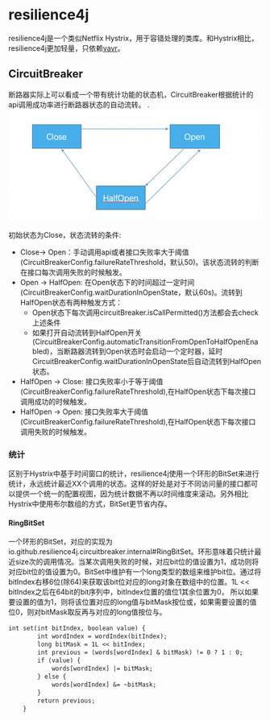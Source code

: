 # resilience4j

  resilience4j是一个类似Netflix Hystrix，用于容错处理的类库。和Hystrix相比，resilience4j更加轻量，只依赖[vavr](http://www.vavr.io/)。

## CircuitBreaker
  断路器实际上可以看成一个带有统计功能的状态机，CircuitBreaker根据统计的api调用成功率进行断路器状态的自动流转。
  . ![avatar](../resources/resilience4j/circuitBreakerStateTransition.png)
  
  初始状态为Close，状态流转的条件:
  + Close-> Open：手动调用api或者接口失败率大于阈值(CircuitBreakerConfig.failureRateThreshold，默认50)。该状态流转的判断在接口每次调用失败的时候触发。
  + Open -> HalfOpen: 在Open状态下的时间超过一定时间(CircuitBreakerConfig.waitDurationInOpenState，默认60s)。流转到HalfOpen状态有两种触发方式：
    * Open状态下每次调用circuitBreaker.isCallPermitted()方法都会去check上述条件
    * 如果打开自动流转到HalfOpen开关(CircuitBreakerConfig.automaticTransitionFromOpenToHalfOpenEnabled)，当断路器流转到Open状态时会启动一个定时器，延时CircuitBreakerConfig.waitDurationInOpenState后自动流转到HalfOpen状态。
  + HalfOpen -> Close: 接口失败率小于等于阈值(CircuitBreakerConfig.failureRateThreshold),在HalfOpen状态下每次接口调用成功的时候触发。
  + HalfOpen -> Open: 接口失败率大于阈值(CircuitBreakerConfig.failureRateThreshold),在HalfOpen状态下每次接口调用失败的时候触发。
  
### 统计
   区别于Hystrix中基于时间窗口的统计，resilience4j使用一个环形的BitSet来进行统计，永远统计最近XX个调用的状态。这样的好处是对于不同访问量的接口都可以提供一个统一的配置视图，因为统计数据不再以时间维度来滚动。另外相比Hystrix中使用布尔数组的方式，BitSet更节省内存。
   
#### RingBitSet
   一个环形的BitSet，对应的实现为io.github.resilience4j.circuitbreaker.internal#RingBitSet。环形意味着只统计最近size次的调用情况。当某次调用失败的时候，对应bit位的值设置为1，成功则将对应bit位的值设置为0。BitSet中维护有一个long类型的数组来维护bit位。通过将bitIndex右移6位(除64)来获取该bit位对应的long对象在数组中的位置。1L << bitIndex之后在64bit的bit序列中，bitIndex位置的值位1其余位置为0，
   所以如果要设置的值为1，则将该位置对应的long值与bitMask按位或，如果需要设置的值位0，则对bitMask取反再与对应的long值按位与。
   ```
   int set(int bitIndex, boolean value) {
           int wordIndex = wordIndex(bitIndex);
           long bitMask = 1L << bitIndex;
           int previous = (words[wordIndex] & bitMask) != 0 ? 1 : 0;
           if (value) {
               words[wordIndex] |= bitMask;
           } else {
               words[wordIndex] &= ~bitMask;
           }
           return previous;
       }
   ```